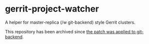 # gerrit-project-watcher
A helper for master-replica (/w git-backend) style Gerrit clusters.

This repository has been archived since [the patch was applied to git-backend](https://gerrit-review.googlesource.com/c/k8s-gerrit/+/345077).
